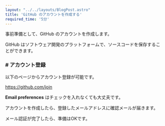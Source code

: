 ```yaml
---
layout: "../../layouts/BlogPost.astro"
title: 'GitHub のアカウントを作成する'
required_time: '5分'
---
```


事前準備として、GitHub のアカウントを作成します。

GitHub はソフトウェア開発のプラットフォームで、ソースコードを保存することができます。

### # アカウント登録



以下のページからアカウント登録が可能です。

https://github.com/join




**Email preferences** はチェックを入れなくても大丈夫です。

アカウントを作成したら、登録したメールアドレスに確認メールが届きます。

メール認証が完了したら、準備はOKです。